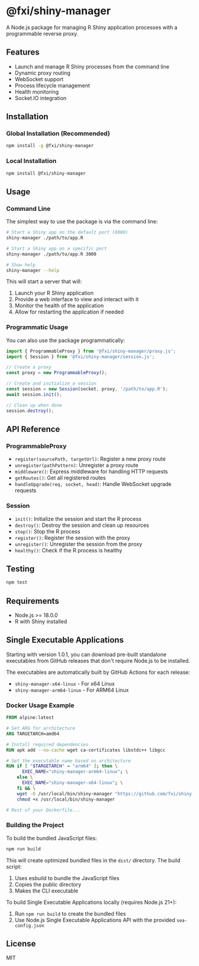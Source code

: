 # @fxi/shiny-manager

A Node.js package for managing R Shiny application processes with a programmable reverse proxy.

## Features

- Launch and manage R Shiny processes from the command line
- Dynamic proxy routing
- WebSocket support
- Process lifecycle management
- Health monitoring
- Socket.IO integration

## Installation

### Global Installation (Recommended)

```bash
npm install -g @fxi/shiny-manager
```

### Local Installation

```bash
npm install @fxi/shiny-manager
```

## Usage

### Command Line

The simplest way to use the package is via the command line:

```bash
# Start a Shiny app on the default port (8080)
shiny-manager ./path/to/app.R

# Start a Shiny app on a specific port
shiny-manager ./path/to/app.R 3000

# Show help
shiny-manager --help
```

This will start a server that will:
1. Launch your R Shiny application
2. Provide a web interface to view and interact with it
3. Monitor the health of the application
4. Allow for restarting the application if needed

### Programmatic Usage

You can also use the package programmatically:

```javascript
import { ProgrammableProxy } from '@fxi/shiny-manager/proxy.js';
import { Session } from '@fxi/shiny-manager/session.js';

// Create a proxy
const proxy = new ProgrammableProxy();

// Create and initialize a session
const session = new Session(socket, proxy, '/path/to/app.R');
await session.init();

// Clean up when done
session.destroy();
```

## API Reference

### ProgrammableProxy

- `register(sourcePath, targetUrl)`: Register a new proxy route
- `unregister(pathPattern)`: Unregister a proxy route
- `middleware()`: Express middleware for handling HTTP requests
- `getRoutes()`: Get all registered routes
- `handleUpgrade(req, socket, head)`: Handle WebSocket upgrade requests

### Session

- `init()`: Initialize the session and start the R process
- `destroy()`: Destroy the session and clean up resources
- `stop()`: Stop the R process
- `register()`: Register the session with the proxy
- `unregister()`: Unregister the session from the proxy
- `healthy()`: Check if the R process is healthy

## Testing

```bash
npm test
```

## Requirements

- Node.js >= 18.0.0
- R with Shiny installed

## Single Executable Applications

Starting with version 1.0.1, you can download pre-built standalone executables from GitHub releases that don't require Node.js to be installed.

The executables are automatically built by GitHub Actions for each release:
- `shiny-manager-x64-linux` - For x64 Linux
- `shiny-manager-arm64-linux` - For ARM64 Linux

### Docker Usage Example

```dockerfile
FROM alpine:latest

# Set ARG for architecture
ARG TARGETARCH=amd64

# Install required dependencies
RUN apk add --no-cache wget ca-certificates libstdc++ libgcc

# Set the executable name based on architecture
RUN if [ "$TARGETARCH" = "arm64" ]; then \
      EXEC_NAME="shiny-manager-arm64-linux"; \
    else \
      EXEC_NAME="shiny-manager-x64-linux"; \
    fi && \
    wget -O /usr/local/bin/shiny-manager "https://github.com/fxi/shiny-manager/releases/latest/download/$EXEC_NAME" && \
    chmod +x /usr/local/bin/shiny-manager

# Rest of your Dockerfile...
```

### Building the Project

To build the bundled JavaScript files:

```bash
npm run build
```

This will create optimized bundled files in the `dist/` directory. The build script:
1. Uses esbuild to bundle the JavaScript files
2. Copies the public directory
3. Makes the CLI executable

To build Single Executable Applications locally (requires Node.js 21+):
1. Run `npm run build` to create the bundled files
2. Use Node.js Single Executable Applications API with the provided `sea-config.json`

## License

MIT
